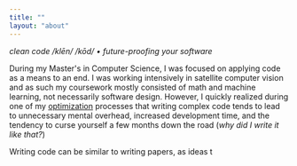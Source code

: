 ```yaml
---
title: ""
layout: "about"
---
```


*clean code /klēn/ /kōd/ • future-proofing your software*  

During my Master's in Computer Science, I was focused on applying code as a means to an end. I was working
intensively in satellite computer vision and as such my coursework mostly consisted of math and machine learning, 
not necessarily software design. However, I quickly realized during one of my [optimization](/optimization) processes
that writing complex code tends to lead to unnecessary mental overhead, increased
development time, and the tendency to curse yourself a few months down the road (_why did I write it like that?_)

Writing code can be similar to writing papers, as ideas t
